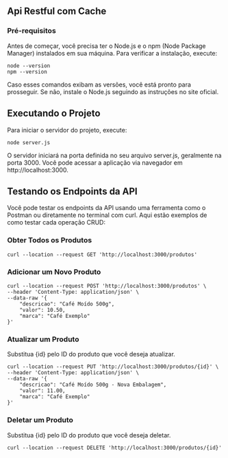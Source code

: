 ## Api Restful com Cache

### Pré-requisitos

Antes de começar, você precisa ter o Node.js e o npm (Node Package Manager) instalados em sua máquina. Para verificar a instalação, execute:

```
node --version
npm --version
```

Caso esses comandos exibam as versões, você está pronto para prosseguir. Se não, instale o Node.js seguindo as instruções no site oficial.

## Executando o Projeto

Para iniciar o servidor do projeto, execute:

```
node server.js
```

O servidor iniciará na porta definida no seu arquivo server.js, geralmente na porta 3000. Você pode acessar a aplicação via navegador em http://localhost:3000.

## Testando os Endpoints da API

Você pode testar os endpoints da API usando uma ferramenta como o Postman ou diretamente no terminal com curl. Aqui estão exemplos de como testar cada operação CRUD:

### Obter Todos os Produtos

```
curl --location --request GET 'http://localhost:3000/produtos'
```

### Adicionar um Novo Produto

```
curl --location --request POST 'http://localhost:3000/produtos' \
--header 'Content-Type: application/json' \
--data-raw '{
    "descricao": "Café Moído 500g",
    "valor": 10.50,
    "marca": "Café Exemplo"
}'
```

### Atualizar um Produto

Substitua {id} pelo ID do produto que você deseja atualizar.

```
curl --location --request PUT 'http://localhost:3000/produtos/{id}' \
--header 'Content-Type: application/json' \
--data-raw '{
    "descricao": "Café Moído 500g - Nova Embalagem",
    "valor": 11.00,
    "marca": "Café Exemplo"
}'
```

### Deletar um Produto

Substitua {id} pelo ID do produto que você deseja deletar.

```
curl --location --request DELETE 'http://localhost:3000/produtos/{id}'
```
